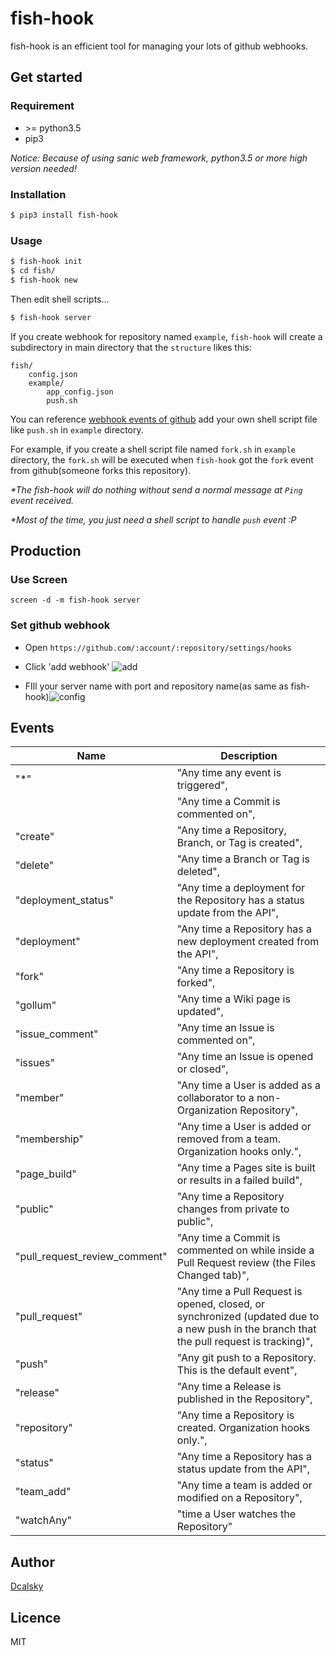 
fish-hook
=================
fish-hook is an efficient tool for managing your lots of github webhooks.

## Get started
### Requirement
- \>= python3.5
- pip3

*Notice: Because of using sanic web framework, python3.5 or more high version needed!*

### Installation
```bash
$ pip3 install fish-hook
```

### Usage
```bash
$ fish-hook init
$ cd fish/
$ fish-hook new
```
Then edit shell scripts...
```bash
$ fish-hook server
```

If you create webhook for repository named `example`, `fish-hook` will create a subdirectory in main directory that the `structure` likes this:
```
fish/
	config.json
	example/
		app_config.json
		push.sh
```
You can reference [webhook events of github](#events) add your own shell script file like `push.sh` in `example` directory.  

For example, if you create a shell script file named `fork.sh` in `example` directory,  the `fork.sh` will be executed when `fish-hook` got the `fork` event from github(someone forks this repository).

*\*The fish-hook will do nothing without send a normal message at `Ping ` event received.*

*\*Most of the time, you just need a shell script to handle `push` event :P*



## Production
### Use Screen

`screen -d -m fish-hook server`

### Set github webhook
* Open  `https://github.com/:account/:repository/settings/hooks`
* Click 'add webhook' ![add](http://static.noddl.me/be982e7fbc49945cc1202a09d0d8e72824e80433-979996fcd6978a98c507e49101d5546eeddc98f0.png)

* FIll your server name with port and repository name(as same as fish-hook)![config](http://static.noddl.me/1d010653219097b3af761cda3da55e5b698bb77e-e748303cc8ec3a4467117ad7f130ee12f880b4e3.png)


## Events

| Name                          | Description                              |
| ----------------------------- | ---------------------------------------- |
| "*"                           | "Any time any event is triggered",       |
|                               | "Any time a Commit is commented on",     |
| "create"                      | "Any time a Repository, Branch, or Tag is created", |
| "delete"                      | "Any time a Branch or Tag is deleted",   |
| "deployment_status"           | "Any time a deployment for the Repository has a status update from the API", |
| "deployment"                  | "Any time a Repository has a new deployment created from the API", |
| "fork"                        | "Any time a Repository is forked",       |
| "gollum"                      | "Any time a Wiki page is updated",       |
| "issue_comment"               | "Any time an Issue is commented on",     |
| "issues"                      | "Any time an Issue is opened or closed", |
| "member"                      | "Any time a User is added as a collaborator to a non-Organization Repository", |
| "membership"                  | "Any time a User is added or removed from a team. Organization hooks only.", |
| "page_build"                  | "Any time a Pages site is built or results in a failed build", |
| "public"                      | "Any time a Repository changes from private to public", |
| "pull_request_review_comment" | "Any time a Commit is commented on while inside a Pull Request review (the Files Changed tab)", |
| "pull_request"                | "Any time a Pull Request is opened, closed, or synchronized (updated due to a new push in the branch that the pull request is tracking)", |
| "push"                        | "Any git push to a Repository. This is the default event", |
| "release"                     | "Any time a Release is published in the Repository", |
| "repository"                  | "Any time a Repository is created. Organization hooks only.", |
| "status"                      | "Any time a Repository has a status update from the API", |
| "team_add"                    | "Any time a team is added or modified on a Repository", |
| "watchAny"                    | "time a User watches the Repository"     |

## Author
[Dcalsky](https://www.noddl.me/)
## Licence
MIT